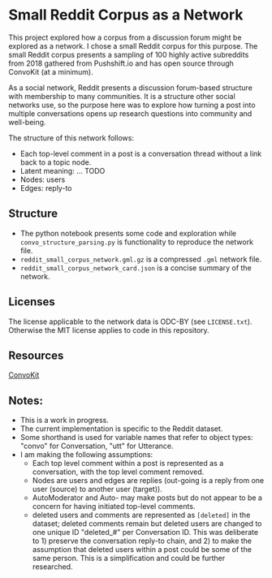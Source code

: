 # Small Reddit Corpus as a Network

This project explored how a corpus from a discussion forum might be explored as a network. I chose a small Reddit corpus for this purpose. The small Reddit corpus presents a sampling of 100 highly active subreddits from 2018 gathered from Pushshift.io and has open source through ConvoKit (at a minimum).

As a social network, Reddit presents a discussion forum-based structure with membership to many communities. It is a structure other social networks use, so the purpose here was to explore how turning a post into multiple conversations opens up research questions into community and well-being.

The structure of this network follows:
- Each top-level comment in a post is a conversation thread without a link back to a topic node.
- Latent meaning: ... TODO
- Nodes: users
- Edges: reply-to

## Structure

- The python notebook presents some code and exploration while `convo_structure_parsing.py` is functionality to reproduce the network file.
- `reddit_small_corpus_network.gml.gz` is a compressed `.gml` network file.
- `reddit_small_corpus_network_card.json` is a concise summary of the network.

## Licenses

The license applicable to the network data is ODC-BY (see `LICENSE.txt`). Otherwise the MIT license applies to code in this repository.

## Resources

[ConvoKit](https://github.com/CornellNLP/ConvoKit/blob/master/examples/Introduction_to_ConvoKit.ipynb)



## Notes:
- This is a work in progress.
- The current implementation is specific to the Reddit dataset.
- Some shorthand is used for variable names that refer to object types: "convo" for Conversation,
 "utt" for Utterance.
- I am making the following assumptions:
    - Each top level comment within a post is represented as a conversation, with
    the top level comment removed.
    - Nodes are users and edges are replies (out-going is a reply from one user
    (source) to another user (target)).
    - AutoModerator and Auto- may make posts but do not appear to be a concern for having initiated top-level comments.
    - deleted users and comments are represented as `[deleted]` in the dataset;
    deleted comments remain but deleted users are changed to one unique ID "deleted_#"
    per Conversation ID. This was deliberate to 1) preserve the conversation reply-to chain,
    and 2) to make the assumption that deleted users within a post could be some of the
    same person. This is a simplification and could be further researched.